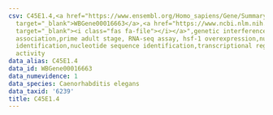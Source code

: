 ```yaml
---
csv: C45E1.4,<a href="https://www.ensembl.org/Homo_sapiens/Gene/Summary?db=core;g=WBGene00016663"
  target="_blank">WBGene00016663</a>,<a href="https://www.ncbi.nlm.nih.gov/pubmed/30894454"
  target="_blank"><i class="fas fa-file"></i></a>",genetic interference,functional
  association,prime adult stage, RNA-seq assay, hsf-1 overexpression,nucleotide sequence
  identification,nucleotide sequence identification,transcriptional regulation,up-regulates
  activity
data_alias: C45E1.4
data_id: WBGene00016663
data_numevidence: 1
data_species: Caenorhabditis elegans
data_taxid: '6239'
title: C45E1.4
---
```

